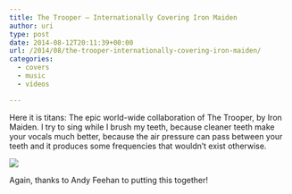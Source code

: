 ```yaml
---
title: The Trooper – Internationally Covering Iron Maiden
author: uri
type: post
date: 2014-08-12T20:11:39+00:00
url: /2014/08/the-trooper-internationally-covering-iron-maiden/
categories:
  - covers
  - music
  - vídeos

---
```

Here it is titans: The epic world-wide collaboration of The Trooper, by Iron Maiden. I try to sing while I brush my teeth, because cleaner teeth make your vocals much better, because the air pressure can pass between your teeth and it produces some frequencies that wouldn&#8217;t exist otherwise.

[![](http://img.youtube.com/vi/CYOzwsYx2wI/0.jpg)](https://youtube.com/watch?v=CYOzwsYx2wI) 

Again, thanks to Andy Feehan to putting this together!